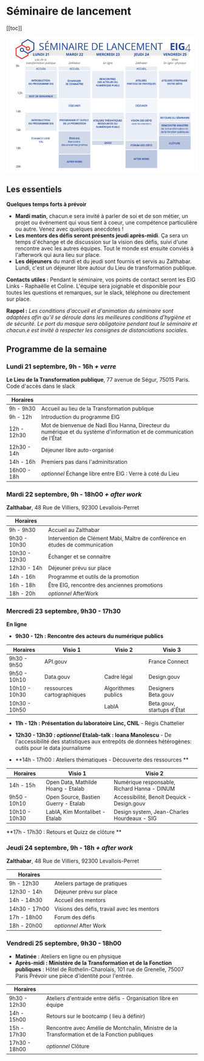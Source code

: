 # Séminaire de lancement

[[toc]]

[![EIG4 Planning Bootcamp](./images/EIG4_Bootcamp_Planning.jpg)](https://raw.githubusercontent.com/entrepreneur-interet-general/eig-link/master/images/EIG4_Bootcamp_Planning.jpg)


## Les essentiels

**Quelques temps forts à prévoir**

* **Mardi matin**, chacun.e sera invité à parler de soi et de son métier, un projet ou événement qui vous tient à coeur, une compétence particulière ou autre. Venez avec quelques anecdotes !
* **Les mentors des défis seront présents jeudi après-midi**. Ça sera un temps d'échange et de discussion sur la vision des défis, suivi d'une rencontre avec les autres équipes. Tout le monde est ensuite conviés à l'afterwork qui aura lieu sur place.
* **Les déjeuners** du mardi et du jeudi sont fournis et servis au Zalthabar. Lundi, c'est un déjeuner libre autour du Lieu de transformation publique. 

**Contacts utiles :** Pendant le séminaire, vos points de contact seront les EIG Links - Raphaëlle et Coline. L'équipe sera joignable et disponible pour toutes les questions et remarques, sur le slack, téléphone ou directement sur place.

**Rappel :** *Les conditions d'accueil et d'animation du séminaire sont adaptées afin qu’il se déroule dans les meilleures conditions d’hygiène et de sécurité. Le port du masque sera obligatoire pendant tout le séminaire et chacun.e est invité à respecter les consignes de distanciations sociales.* 



## Programme de la semaine

### Lundi 21 septembre, 9h - 16h *+ verre*
**Le Lieu de la Transformation publique**, 77 avenue de Ségur, 75015 Paris.
Code d'accès dans le slack

| Horaires |  |
| -------- | -------- | 
| 9h - 9h30 | Accueil au lieu de la Transformation publique |
| 9h - 12h |  Introduction du programme EIG  |
| 12h - 12h30 |  Mot de bienvenue de Nadi Bou Hanna, Directeur du numérique et du système d'information et de communication de l'État |
| 12h30 - 14h | Déjeuner libre auto-organisé |
| 14h - 16h | Premiers pas dans l'adminitsration |
| 16h00 - 18h | *optionnel* Échange libre entre EIG : Verre à coté du Lieu |


### Mardi 22 septembre, 9h - 18h00 *+ after work*
**Zalthabar**, 48 Rue de Villiers, 92300 Levallois-Perret

| Horaires |  | 
| -------- | -------- |
| 9h - 9h30 | Accueil au Zalthabar |
| 9h30 - 10h30 | Intervention de Clément Mabi, Maître de conférence en études de communication |
| 10h30 - 12h30 | Échanger et se connaitre |
| 12h30 - 14h | Déjeuner prévu sur place |
| 14h - 16h | Programme et outils de la promotion |
| 16h - 18h | Être EIG, rencontre des anciennes promotions |
| 18h - 20h| *optionnel* AfterWork  |

### Mercredi 23 septembre, 9h30 - 17h30
**En ligne**

* **9h30 - 12h : Rencontre des acteurs du numérique publics**

| Horaires | Visio 1 | Visio 2 | Visio 3 |
| -------- | -------- | -------- | -------- | 
| 9h30 - 9h50 | API.gouv | | France Connect |
| 9h50 - 10h10 | Data.gouv | Cadre légal | Design.gouv |
| 10h10 - 10h30 | ressources cartographiques | Algorithmes publics| Designers Beta.gouv |
| 10h30 - 10h50 |  | LabIA | Beta.gouv, startups d'État |

* **11h - 12h : Présentation du laboratoire Linc, CNIL** - Régis Chattelier
* **12h30 - 13h30 : *optionnel* Etalab-talk : Ioana Manolescu** - De l'accessibilité des statistiques aux entrepôts de données hétérogènes: outils pour le data journalisme

* **14h - 17h00 : Ateliers thématiques - Découverte des ressources **

| Horaires | Visio 1 | Visio 2 | 
| -------- | -------- | -------- |  
| 14h - 15h | Open Data, Mathilde Hoang - Etalab | Numérique responsable, Richard Hanna - DINUM |
| 9h50 - 10h10 | Open Source, Bastien Guerry - Etalab | Accessibilité, Benoît Dequick - Design.gouv |
| 10h10 - 10h30 | LabIA, Kim Montalibet - Etalab | Design system, Jean-Charles Hourdeaux - SIG |

**17h - 17h30 : Retours et Quizz de clôture **



### Jeudi 24 septembre, 9h - 18h *+ after work*
**Zalthabar**, 48 Rue de Villiers, 92300 Levallois-Perret

| Horaires |  |
| -------- | -------- |
| 9h - 12h30 | Ateliers partage de pratiques |
| 12h30 - 14h | Déjeuner prévu sur place |
| 14h - 14h30 | Accueil des mentors|
| 14h30 - 17h00 | Visions des défis, travail avec les mentors|
| 17h - 18h00 | Forum des défis |
| 18h - 20h00 | *optionnel* After Work  |

### Vendredi 25 septembre, 9h30 - 18h00
* **Matinée** : Ateliers en ligne ou en physique
* **Après-midi : Ministère de la Transformation et de la Fonction publiques** : Hôtel de Rothelin-Charolais, 101 rue de Grenelle, 75007 Paris
Prévoir une pièce d'identité pour l'entrée.

| Horaires |  | 
| -------- | -------- | 
| 9h30 - 12h30 | Ateliers d'entraide entre défis - Organisation libre en équipe |
| 14h - 15h00 | Retours sur le bootcamp ( lieu à définir) |
| 15h - 17h30 | Rencontre avec Amélie de Montchalin, Ministre de la Transformation et de la Fonction publiques  |
| 17h30 - 18h00 | *optionnel* Clôture |



